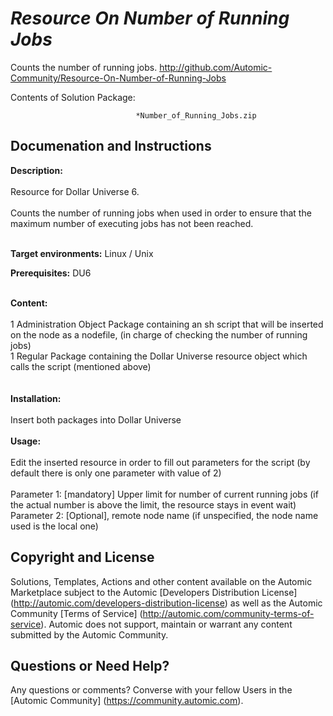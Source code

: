 *Resource On Number of Running Jobs*
=============


Counts the number of running jobs.
http://github.com/Automic-Community/Resource-On-Number-of-Running-Jobs

<!-- List of attached files -->
Contents of Solution Package:

						
								*Number_of_Running_Jobs.zip
								
						


Documenation and Instructions
---

<div class="ipsType_textblock ipsPad_half description_content"><span><strong class="bbc">Description:</strong></span><br /><br />Resource for Dollar Universe 6.<br /><br />Counts the number of running jobs when used in order to ensure that the maximum number of executing jobs has not been reached.</div>
<div class="ipsType_textblock ipsPad_half description_content">&nbsp;</div>
<div class="ipsType_textblock ipsPad_half description_content">
<p><strong class="title">Target environments:</strong> Linux / Unix</p>
<p><strong class="title">Prerequisites:</strong> DU6</p>
</div>
<div class="ipsType_textblock ipsPad_half description_content"><br /><strong class="bbc"><span>Content:</span></strong><br /><br />1 Administration Object Package containing an sh script that will be inserted on the node as a nodefile, (in charge of checking the number of running jobs)<br />1 Regular Package containing the Dollar Universe resource object which calls the script (mentioned above)<br /><br /><br /><strong class="bbc">Installation:</strong><br /><br />Insert both packages into Dollar Universe<br /><br /><strong class="bbc">Usage:</strong><br /><br />Edit the inserted resource in order to fill out parameters for the script (by default there is only one parameter with value of 2)<br /><br />Parameter 1: [mandatory] Upper limit for number of current running jobs (if the actual number is above the limit, the resource stays in event wait)<br />Parameter 2: [Optional], remote node name (if unspecified, the node name used is the local one)</div>

Copyright and License
---

Solutions, Templates, Actions and other content available on the Automic Marketplace subject to the Automic [Developers Distribution License] (http://automic.com/developers-distribution-license) as well as the Automic Community [Terms of Service] (http://automic.com/community-terms-of-service).
Automic does not support, maintain or warrant any content submitted by the Automic Community.



Questions or Need Help? 
---
Any questions or comments? Converse with your fellow Users in the [Automic Community] (https://community.automic.com).